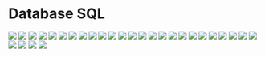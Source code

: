 # Database SQL

![](https://github.com/ivantusek/Zend-PHP-Certification/blob/master/database_sql/001.jpg)
![](https://github.com/ivantusek/Zend-PHP-Certification/blob/master/database_sql/002.jpg)
![](https://github.com/ivantusek/Zend-PHP-Certification/blob/master/database_sql/003.jpg)
![](https://github.com/ivantusek/Zend-PHP-Certification/blob/master/database_sql/004.jpg)
![](https://github.com/ivantusek/Zend-PHP-Certification/blob/master/database_sql/004_exp.jpg)
![](https://github.com/ivantusek/Zend-PHP-Certification/blob/master/database_sql/005.jpg)
![](https://github.com/ivantusek/Zend-PHP-Certification/blob/master/database_sql/006.jpg)
![](https://github.com/ivantusek/Zend-PHP-Certification/blob/master/database_sql/007.jpg)
![](https://github.com/ivantusek/Zend-PHP-Certification/blob/master/database_sql/008.jpg)
![](https://github.com/ivantusek/Zend-PHP-Certification/blob/master/database_sql/008_exp1.jpg)
![](https://github.com/ivantusek/Zend-PHP-Certification/blob/master/database_sql/008_exp2.jpg)
![](https://github.com/ivantusek/Zend-PHP-Certification/blob/master/database_sql/009.jpg)
![](https://github.com/ivantusek/Zend-PHP-Certification/blob/master/database_sql/010.jpg)
![](https://github.com/ivantusek/Zend-PHP-Certification/blob/master/database_sql/011.jpg)
![](https://github.com/ivantusek/Zend-PHP-Certification/blob/master/database_sql/012.jpg)
![](https://github.com/ivantusek/Zend-PHP-Certification/blob/master/database_sql/012_exp1.jpg)
![](https://github.com/ivantusek/Zend-PHP-Certification/blob/master/database_sql/012_exp2.jpg)
![](https://github.com/ivantusek/Zend-PHP-Certification/blob/master/database_sql/013.jpg)
![](https://github.com/ivantusek/Zend-PHP-Certification/blob/master/database_sql/014.jpg)
![](https://github.com/ivantusek/Zend-PHP-Certification/blob/master/database_sql/015.jpg)
![](https://github.com/ivantusek/Zend-PHP-Certification/blob/master/database_sql/016.jpg)
![](https://github.com/ivantusek/Zend-PHP-Certification/blob/master/database_sql/016_exp1.jpg)
![](https://github.com/ivantusek/Zend-PHP-Certification/blob/master/database_sql/016_exp2.jpg)
![](https://github.com/ivantusek/Zend-PHP-Certification/blob/master/database_sql/016_exp3.jpg)
![](https://github.com/ivantusek/Zend-PHP-Certification/blob/master/database_sql/017.jpg)
![](https://github.com/ivantusek/Zend-PHP-Certification/blob/master/database_sql/018.jpg)
![](https://github.com/ivantusek/Zend-PHP-Certification/blob/master/database_sql/019.jpg)
![](https://github.com/ivantusek/Zend-PHP-Certification/blob/master/database_sql/020.jpg)
![](https://github.com/ivantusek/Zend-PHP-Certification/blob/master/database_sql/021.jpg)
